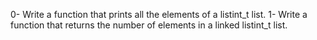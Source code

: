 0-	Write a function that prints all the elements of a listint_t list.
1-	Write a function that returns the number of elements in a linked listint_t list.

